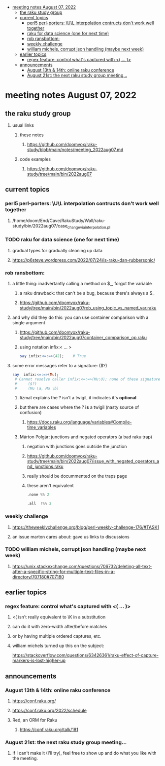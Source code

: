 - [meeting notes August 07, 2022](#org4acf48d)
  - [the raku study group](#orgb5d482e)
  - [current topics](#org4caf47e)
    - [perl5 perl-porters: \U\L interpolation contructs don't work well together](#org856b441)
    - [raku for data science  (one for next time)](#orgee975c0)
    - [rob ransbottom:](#org5e37033)
    - [weekly challenge](#org4561f08)
    - [william michels, corrupt json handling (maybe next week)](#org7d6259f)
  - [earlier topics](#org4896bb9)
    - [regex feature: control what's captured with <( &#x2026; )>](#org3ba3056)
  - [announcements](#org261407e)
    - [August 13th & 14th: online raku conference](#org53efc15)
    - [August 21st: the next raku study group meeting&#x2026;](#org9953a9e)


<a id="org4acf48d"></a>

# meeting notes August 07, 2022


<a id="orgb5d482e"></a>

## the raku study group

1.  usual links

    1.  these notes
    
        1.  <https://github.com/doomvox/raku-study/blob/main/notes/meeting_2022aug07.md>
    
    2.  code examples
    
        1.  <https://github.com/doomvox/raku-study/tree/main/bin/2022aug07>


<a id="org4caf47e"></a>

## current topics


<a id="org856b441"></a>

### perl5 perl-porters: \U\L interpolation contructs don't work well together

1.  /home/doom/End/Cave/RakuStudy/Wall/raku-study/bin/2022aug07/case<sub>change</sub><sub>via</sub><sub>interpolation.pl</sub>


<a id="orgee975c0"></a>

### TODO raku for data science  (one for next time)

1.  gradual types for gradually cleaning up data

2.  <https://p6steve.wordpress.com/2022/07/24/is-raku-dan-rubbersonic/>


<a id="org5e37033"></a>

### rob ransbottom:

1.  a little thing: inadvertantly calling a method on $\_, forgot the variable

    1.  a raku drawback: that can't be a bug, because there's always a $\_
    
    2.  <https://github.com/doomvox/raku-study/tree/main/bin/2022aug07rob_using_topic_vs_named_var.raku>

2.  and why did they do this: you can use container comparison with a single argument

    1.  <https://github.com/doomvox/raku-study/tree/main/bin/2022aug07container_comparison_op.raku>
    
    2.  using notation infix:< &#x2026; >
    
        ```raku
        say infix:<=:=>(42);    # True
        ```

3.  some error messages refer to a signature: ($?)

    ```raku
    say  infix:<=:=>(Mu); 
     # Cannot resolve caller infix:<=:=>(Mu:U); none of these signatures match:
     #     ($?)
     #     (Mu \a, Mu \b)
    ```
    
    1.  lizmat explains the ? isn't a twigil, it indicates it's **optional**
    
    2.  but there are cases where the ? **is** a twigil (nasty source of confusion)
    
        1.  <https://docs.raku.org/language/variables#Compile-time_variables>
    
    3.  Márton Polgár: junctions and negated operators (a bad raku trap)
    
        1.  negation with junctions goes outside the junction
        
        2.  <https://github.com/doomvox/raku-study/tree/main/bin/2022aug07/issue_with_negated_operators_and_junctions.raku>
        
        3.  really should be docummented on the traps page
        
        4.  these aren't equivalent
        
            ```raku
            .none %% 2 
            ```
            
            ```raku
            .all  !%% 2 
            ```


<a id="org4561f08"></a>

### weekly challenge

1.  <https://theweeklychallenge.org/blog/perl-weekly-challenge-176/#TASK1>

2.  an issue marton cares about: gave us links to discussions


<a id="org7d6259f"></a>

### TODO william michels, corrupt json handling (maybe next week)

1.  <https://unix.stackexchange.com/questions/706732/deleting-all-text-after-a-specific-string-for-multiple-text-files-in-a-directory/707180#707180>


<a id="org4896bb9"></a>

## earlier topics


<a id="org3ba3056"></a>

### regex feature: control what's captured with <( &#x2026; )>

1.  <( isn't really equivalent to \K in a substitution

2.  can do it with zero-width after/before matches

3.  or by having multiple ordered captures, etc.

4.  william michels turned up this on the subject:

    <https://stackoverflow.com/questions/63426361/raku-effect-of-capture-markers-is-lost-higher-up>


<a id="org261407e"></a>

## announcements


<a id="org53efc15"></a>

### August 13th & 14th: online raku conference

1.  <https://conf.raku.org/>

2.  <https://conf.raku.org/2022/schedule>

3.  Red, an ORM for Raku

    1.  <https://conf.raku.org/talk/181>


<a id="org9953a9e"></a>

### August 21st: the next raku study group meeting&#x2026;

1.  If I can't make it (I'll try), feel free to show up and do what you like with the meeting.
